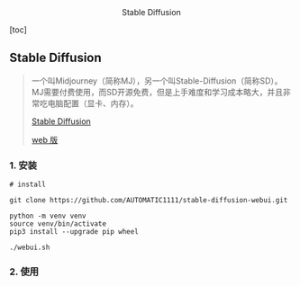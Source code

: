 <center>Stable Diffusion</center>







[toc]





## Stable Diffusion

> 一个叫Midjourney（简称MJ），另一个叫Stable-Diffusion（简称SD）。MJ需要付费使用，而SD开源免费，但是上手难度和学习成本略大，并且非常吃电脑配置（显卡、内存）。
>
> [Stable Diffusion](https://github.com/Stability-AI/StableDiffusion)
>
> [web 版](https://github.com/AUTOMATIC1111/stable-diffusion-webui)







### 1. 安装

```shell
# install 

git clone https://github.com/AUTOMATIC1111/stable-diffusion-webui.git

python -m venv venv
source venv/bin/activate
pip3 install --upgrade pip wheel

./webui.sh
```





### 2. 使用

> 